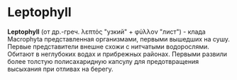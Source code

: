 # Leptophyll

**Leptophyll** (от др.-греч. λεπτός "узкий" + φύλλον "лист") - клада Macrophyta представленная организмами, первыми вышедших на сушу. Первые представители внешне схожи с нитчатыми водорослями. Обитают в неглубоких водах и прибрежных районах. Первыми развили более толстую полисахаридную капсулу для предотвращения высыхания при отливах на берегу.